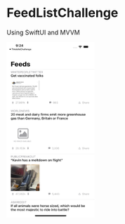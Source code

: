 # FeedListChallenge

Using SwiftUI and MVVM

<img src = "https://github.com/donsantana/FeedListChallenge/blob/main/FeedListChallenge/Images/Simulator%20Screen%20Shot%20-%20iPhone%2012%20Pro%20Max%20-%202021-09-07%20at%2009.24.49.png" width="200" height="400">
